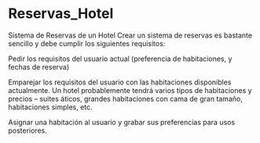 # Reservas_Hotel
Sistema de Reservas de un Hotel
Crear un sistema de reservas es bastante sencillo y debe cumplir los siguientes requisitos:

Pedir los requisitos del usuario actual (preferencia de habitaciones, y fechas de reserva)

Emparejar los requisitos del usuario con las habitaciones disponibles actualmente. Un hotel probablemente tendrá varios tipos de habitaciones y precios – suites áticos, grandes habitaciones con cama de gran tamaño, habitaciones simples, etc.

Asignar una habitación al usuario y grabar sus preferencias para usos posteriores.
